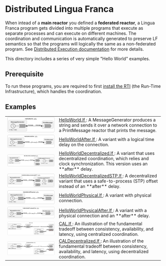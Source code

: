 # Distributed Lingua Franca

When intead of a **main reactor** you defined a **federated reactor**, a Lingua Franca program gets divided into multiple programs that execute as separate processes and can execute on different machines. The coordination and communication is automatically generated to preserve LF semantics so that the programs will logically the same as a non-federated program. See [Distributed Execution documentation](https://www.lf-lang.org/docs/handbook/distributed-execution?target=c) for more details.

This directory includes a series of very simple "Hello World" examples.

## Prerequisite

To run these programs, you are required to first [install the RTI](https://www.lf-lang.org/docs/handbook/distributed-execution?target=c#installation-of-the-rti) (the Run-Time Infrastructure), which handles the coordination.

## Examples

<table>
<tr>
<td> <img src="img/HelloWorld.png" alt="HelloWorld" width="100%"> </td>
<td> <a href="HelloWorld.lf"> HelloWorld.lf </a>: A MessageGenerator produces a string and sends it over a network connection to a PrintMessage reactor that prints the message.</td>
</tr>
<tr>
<td> <img src="img/HelloWorldAfter.png" alt="HelloWorldAfter" width="100%"> </td>
<td> <a href="HelloWorldAfter.lf"> HelloWorldAfter.lf </a>: A variant with a logical time delay on the connection.</td>
</tr>
<tr>
<td> <img src="img/HelloWorldDecentralized.png" alt="HelloWorldDecentralized" width="100%"> </td>
<td> <a href="HelloWorldDecentralized.lf"> HelloWorldDecentralized.lf </a>: A variant that uses decentralized coordination, which relies and clock synchronization. This version uses an **after** delay.</td>
</tr>
<tr>
<td> <img src="img/HelloWorldDecentralizedSTP.png" alt="HelloWorldDecentralizedSTP" width="100%"> </td>
<td> <a href="HelloWorldDecentralizedSTP.lf"> HelloWorldDecentralizedSTP.lf </a>: A decentralized variant that uses a safe-to-process (STP) offset instead of an **after** delay.</td>
</tr>
<tr>
<td> <img src="img/HelloWorldPhysical.png" alt="HelloWorldPhysical" width="100%"> </td>
<td> <a href="HelloWorldPhysical.lf"> HelloWorldPhysical.lf </a>: A variant with physical connection.</td>
</tr>
<tr>
<td> <img src="img/HelloWorldPhysicalAfter.png" alt="HelloWorldPhysicalAfter" width="100%"> </td>
<td> <a href="HelloWorldPhysicalAfter.lf"> HelloWorldPhysicalAfter.lf </a>: A variant with a physical connection and an **after** delay.</td>
</tr>
<tr>
<td> <img src="img/CAL.png" alt="CAL" width="100%"> </td>
<td> <a href="CAL.lf"> CAL.lf </a>: An illustration of the fundamental tradeoff between consistency, availability, and latency, using centralized coordination.</td>
</tr>
<tr>
<td> <img src="img/CALDecentralized.png" alt="CALDecentralized" width="100%"> </td>
<td> <a href="CALDecentralized.lf"> CALDecentralized.lf </a>: An illustration of the fundamental tradeoff between consistency, availability, and latency, using decentralized coordination.</td>
</tr>
</table>
